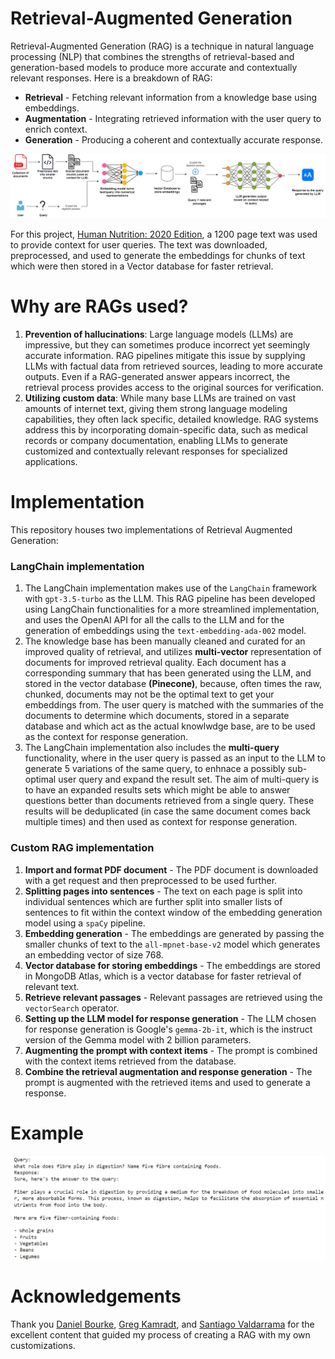 # Retrieval-Augmented Generation

Retrieval-Augmented Generation (RAG) is a technique in natural language processing (NLP) that combines the strengths of retrieval-based and generation-based models to produce more accurate and contextually relevant responses. Here is a breakdown of RAG:
* **Retrieval** - Fetching relevant information from a knowledge base using embeddings.
* **Augmentation** - Integrating retrieved information with the user query to enrich context.
* **Generation** - Producing a coherent and contextually accurate response.

![RAG work flow](https://github.com/patilurjit/Retrieval-Augmented-Generation/blob/main/images/RAG%20Flow.jpg)

For this project, [Human Nutrition: 2020 Edition](https://pressbooks.oer.hawaii.edu/humannutrition2/), a 1200 page text was used to provide context for user queries. The text was downloaded, preprocessed, and used to generate the embeddings for chunks of text which were then stored in a Vector database for faster retrieval.

# Why are RAGs used?
1. **Prevention of hallucinations**: Large language models (LLMs) are impressive, but they can sometimes produce incorrect yet seemingly accurate information. RAG pipelines mitigate this issue by supplying LLMs with factual data from retrieved sources, leading to more accurate outputs. Even if a RAG-generated answer appears incorrect, the retrieval process provides access to the original sources for verification.
2. **Utilizing custom data**: While many base LLMs are trained on vast amounts of internet text, giving them strong language modeling capabilities, they often lack specific, detailed knowledge. RAG systems address this by incorporating domain-specific data, such as medical records or company documentation, enabling LLMs to generate customized and contextually relevant responses for specialized applications.

# Implementation
This repository houses two implementations of Retrieval Augmented Generation:  
### LangChain implementation  
1. The LangChain implementation makes use of the `LangChain` framework with `gpt-3.5-turbo` as the LLM. This RAG pipeline has been developed using LangChain functionalities for a more streamlined implementation, and uses the OpenAI API for all the calls to the LLM and for the generation of embeddings using the `text-embedding-ada-002` model.
2. The knowledge base has been manually cleaned and curated for an improved quality of retrieval, and utilizes **multi-vector** representation of documents for improved retrieval quality. Each document has a corresponding summary that has been generated using the LLM, and stored in the vector database **(Pinecone)**, because, often times the raw, chunked, documents may not be the optimal text to get your embeddings from. The user query is matched with the summaries of the documents to determine which documents, stored in a separate database and which act as the actual knowlwdge base, are to be used as the context for response generation.
3. The LangChain implementation also includes the **multi-query** functionality, where in the user query is passed as an input to the LLM to generate 5 variations of the same query, to enhnace a possibly sub-optimal user query and expand the result set. The aim of multi-query is to have an expanded results sets which might be able to answer questions better than documents retrieved from a single query. These results will be deduplicated (in case the same document comes back multiple times) and then used as context for response generation.

### Custom RAG implementation
1. **Import and format PDF document** - The PDF document is downloaded with a get request and then preprocessed to be used further.
2. **Splitting pages into sentences** - The text on each page is split into individual sentences which are further split into smaller lists of sentences to fit within the context window of the embedding generation model using a `spaCy` pipeline.
3. **Embedding generation** - The embeddings are generated by passing the smaller chunks of text to the `all-mpnet-base-v2` model which generates an embedding vector of size 768.
4. **Vector database for storing embeddings** - The embeddings are stored in MongoDB Atlas, which is a vector database for faster retrieval of relevant text.
5. **Retrieve relevant passages** - Relevant passages are retrieved using the `vectorSearch` operator.
6. **Setting up the LLM model for response generation** - The LLM chosen for response generation is Google's `gemma-2b-it`, which is the instruct version of the Gemma model with 2 billion parameters.
7. **Augmenting the prompt with context items** - The prompt is combined with the context items retrieved from the database.
8. **Combine the retrieval augmentation and response generation** - The prompt is augmented with the retrieved items and used to generate a response.

# Example
![Example 1](https://github.com/patilurjit/Retrieval-Augmented-Generation/blob/main/images/Example%201.png)

# Acknowledgements
Thank you [Daniel Bourke](https://www.youtube.com/@mrdbourke), [Greg Kamradt](https://community.fullstackretrieval.com/), and [Santiago Valdarrama](https://www.youtube.com/@underfitted) for the excellent content that guided my process of creating a RAG with my own customizations.
